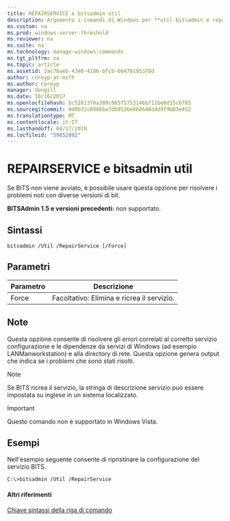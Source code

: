 ```yaml
---
title: REPAIRSERVICE e bitsadmin util
description: Argomento i comandi di Windows per **util bitsadmin e repairservice** -comando usato per risolvere i problemi noti con diverse versioni del servizio BITS.
ms.custom: na
ms.prod: windows-server-threshold
ms.reviewer: na
ms.suite: na
ms.technology: manage-windows-commands
ms.tgt_pltfrm: na
ms.topic: article
ms.assetid: 2ac7baeb-4340-4186-bfcb-66478195378d
author: coreyp-at-msft
ms.author: coreyp
manager: dongill
ms.date: 10/16/2017
ms.openlocfilehash: bc5101378a389c865f5753146b711be0d15c6785
ms.sourcegitcommit: 0d0b32c8986ba7db9536e0b8648d4ddf9b03e452
ms.translationtype: MT
ms.contentlocale: it-IT
ms.lasthandoff: 04/17/2019
ms.locfileid: "59852092"
---
```

# <a name="bitsadmin-util-and-repairservice"></a>REPAIRSERVICE e bitsadmin util

Se BITS non viene avviato, è possibile usare questa opzione per risolvere i problemi noti con diverse versioni di bit.

**BITSAdmin 1.5 e versioni precedenti:** non supportato.

## <a name="syntax"></a>Sintassi

```
bitsadmin /Util /RepairService [/Force]
```

## <a name="parameters"></a>Parametri

|Parametro|Descrizione|
|---------|-----------|
|Force|Facoltativo: Elimina e ricrea il servizio.|

## <a name="remarks"></a>Note

Questa opzione consente di risolvere gli errori correlati al corretto servizio configurazione e le dipendenze da servizi di Windows (ad esempio LANManworkstation) e alla directory di rete. Questa opzione genera output che indica se i problemi che sono stati risolti.

> [!NOTE]
> Se BITS ricrea il servizio, la stringa di descrizione servizio può essere impostata su inglese in un sistema localizzato.

> [!IMPORTANT]
> Questo comando non è supportato in Windows Vista.

## <a name="BKMK_examples"></a>Esempi

Nell'esempio seguente consente di ripristinare la configurazione del servizio BITS.
```
C:\>bitsadmin /Util /RepairService
```

#### <a name="additional-references"></a>Altri riferimenti

[Chiave sintassi della riga di comando](command-line-syntax-key.md)
